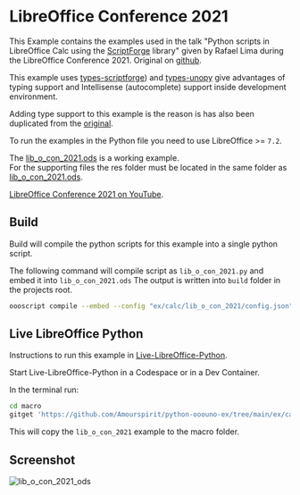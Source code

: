 # LibreOffice Conference 2021

This Example contains the examples used in the talk "Python scripts in LibreOffice Calc using the [ScriptForge] library" given by Rafael Lima during the LibreOffice Conference 2021.
Original on [github](https://github.com/rafaelhlima/LibOCon_2021_SFCalc).

This example uses [types-scriptforge]) and [types-unopy] give advantages of typing support and Intellisense (autocomplete) support inside development environment.

Adding type support to this example is the reason is has also been duplicated from the [original](https://github.com/rafaelhlima/LibOCon_2021_SFCalc).

To run the examples in the Python file you need to use LibreOffice >= `7.2`.

The [lib_o_con_2021.ods](./lib_o_con_2021.ods) is a working example.\
For the supporting files the res folder must be located in the same folder as [lib_o_con_2021.ods](./lib_o_con_2021.ods).

[LibreOffice Conference 2021 on YouTube](https://youtu.be/3xnO1prvgmk).

## Build

Build will compile the python scripts for this example into a single python script.

The following command will compile script as `lib_o_con_2021.py` and embed it into `lib_o_con_2021.ods`
The output is written into `build` folder in the projects root.

```sh
oooscript compile --embed --config "ex/calc/lib_o_con_2021/config.json" --embed-doc "ex/calc/lib_o_con_2021/lib_o_con_2021.ods"
```

## Live LibreOffice Python

Instructions to run this example in [Live-LibreOffice-Python](https://github.com/Amourspirit/live-libreoffice-python).

Start Live-LibreOffice-Python in a Codespace or in a Dev Container.

In the terminal run:

```bash
cd macro
gitget 'https://github.com/Amourspirit/python-ooouno-ex/tree/main/ex/calc/lib_o_con_2021'
```

This will copy the `lib_o_con_2021` example to the macro folder.

## Screenshot

![lib_o_con_2021_ods](https://user-images.githubusercontent.com/4193389/163496918-1f0a171c-b939-4f18-b674-a9b4cd35fc5a.png)

[ScriptForge]: https://gitlab.com/LibreOfficiant/scriptforge
[types-scriptforge]: https://pypi.org/project/types-scriptforge/
[types-unopy]: https://pypi.org/project/types-unopy/
